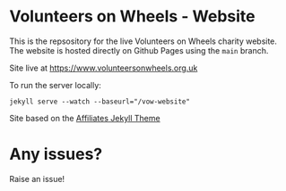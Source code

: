 # Volunteers on Wheels - Website

This is the repsository for the live Volunteers on Wheels charity website. The website is hosted directly on Github Pages using the `main` branch.

Site live at https://www.volunteersonwheels.org.uk

To run the server locally:

```
jekyll serve --watch --baseurl="/vow-website"
```

Site based on the [Affiliates Jekyll Theme](https://wowthemesnet.github.io/affiliates-jekyll-theme/) 


# Any issues?
Raise an issue! 
